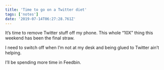 ```yaml
---
title: 'Time to go on a Twitter diet'
tags: ['notes'] 
date: '2019-07-14T06:27:28.761Z'
---
```

It’s time to remove Twitter stuff off my phone. This whole “10X” thing this weekend has been the final straw.

I need to switch off when I’m not at my desk and being glued to Twitter ain’t helping.

I’ll be spending more time in Feedbin. 